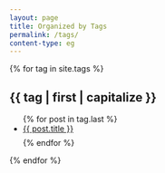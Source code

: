```yaml
---
layout: page
title: Organized by Tags
permalink: /tags/
content-type: eg
---
```


<main class="all-posts">
    {% for tag in site.tags %}
    <div class="pure-u-1 tags">
        <h2 id="{{ tag | first }}">{{ tag | first | capitalize }}</h2>
        <ul>
        {% for post in tag.last %}
            <li style="padding-bottom: 0.6em;"><a href="{{post.url}}">{{ post.title }}</a></li>
        {% endfor %}
        </ul>
    </div>
    {% endfor %}
    <br/>
    <br/>
</main>
